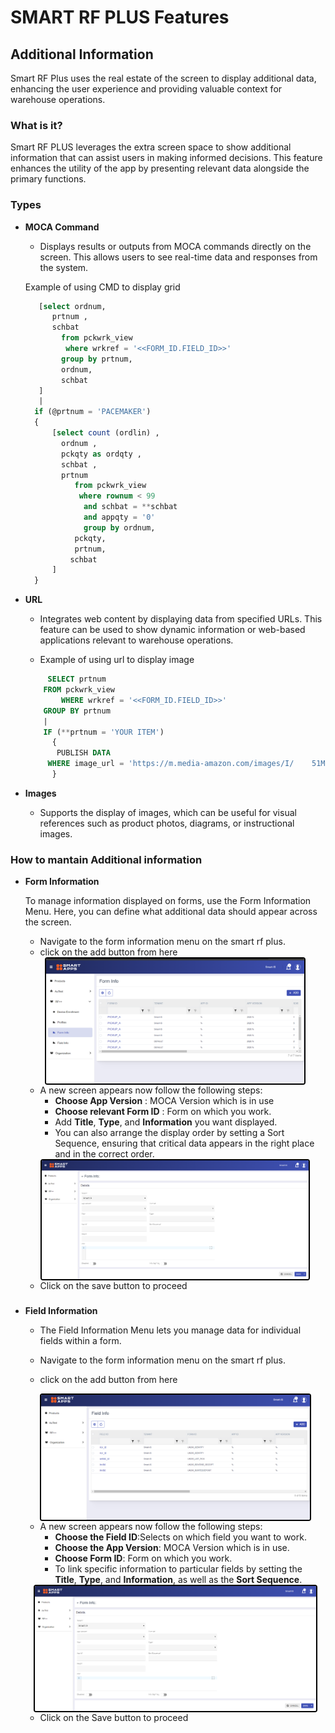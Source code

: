 # SMART RF PLUS Features


## **Additional Information**

Smart RF Plus uses the  real estate of the screen to display 
additional data, enhancing the user experience and providing valuable context for warehouse operations.

### **What is it?**

Smart RF PLUS leverages the extra screen space to show additional information that can assist users in making informed decisions. This feature enhances the utility of the app by presenting relevant data alongside the primary functions.

### **Types**

- **MOCA Command**
  - Displays results or outputs from MOCA commands directly on the screen. This allows users to see real-time data and responses from the system.

  Example of using CMD to display grid

  ```sql
     [select ordnum, 
        prtnum , 
        schbat 
          from pckwrk_view 
           where wrkref = '<<FORM_ID.FIELD_ID>>'
          group by prtnum, 
          ordnum, 
          schbat 
     ] 
     |
    if (@prtnum = 'PACEMAKER')
    {
        [select count (ordlin) , 
          ordnum , 
          pckqty as ordqty , 
          schbat , 
          prtnum 
             from pckwrk_view 
              where rownum < 99 
               and schbat = **schbat 
               and appqty = '0' 
               group by ordnum,
             pckqty,
             prtnum,
            schbat
        ]
    }


- **URL**
  - Integrates web content by displaying data from specified URLs. This feature can be used to show dynamic information or web-based applications relevant to warehouse operations.

  - Example of using url to display image 
  ```sql 
       SELECT prtnum 
      FROM pckwrk_view 
          WHERE wrkref = '<<FORM_ID.FIELD_ID>>' 
      GROUP BY prtnum 
      |
      IF (**prtnum = 'YOUR ITEM')
        {
         PUBLISH DATA 
       WHERE image_url = 'https://m.media-amazon.com/images/I/    51MJdhzJ5oL._AC_.jpg' 
        }
  
   ```

- **Images**
  - Supports the display of images, which can be useful for visual references such as product photos, diagrams, or instructional images.

### **How to mantain Additional information** 
- **Form Information**
  
   To manage information displayed on forms, use the Form Information Menu. Here, you can define what additional data should appear across the screen.

  - Navigate to the form information menu  on the smart rf plus.
  - click on the add button from here  

  <div style="text-align: center;">
  <img src="./attachments/additional information/Form_info.png" 
       alt="undirectedmenu" 
       style="height: 200px; margin: auto; display: block; cursor: zoom-in; 
              border: 2px solid #000000; border-radius: 4px;" 
       onclick="this.style.height='400px'; this.style.cursor='zoom-out';" 
       ondblclick="this.style.height='200px'; this.style.cursor='zoom-in';">
  </div>



  - A new screen appears now follow the following steps: 
    - **Choose App Version** : MOCA Version which is in use
    - **Choose relevant Form ID** : Form on which you work.
    - Add **Title**, **Type**, and **Information** you want displayed.
    - You can also arrange the display order by setting a Sort Sequence, ensuring that critical data appears in the right place and in the correct order.
 
  <div style="text-align: center;">
  <img src="./attachments/additional information/Form_info_dtl.png" 
       alt="undirectedmenu" 
       style="height: 190px; margin: auto; display: block; cursor: zoom-in; 
              border: 2px solid #000000; border-radius: 4px;" 
       onclick="this.style.height='400px'; this.style.cursor='zoom-out';" 
       ondblclick="this.style.height='200px'; this.style.cursor='zoom-in';">
  </div>
  
  - Click on the save button to proceed
### 
- **Field Information**
  - The Field Information Menu lets you manage data for individual fields within a form.

  - Navigate to the form information menu  on the smart rf plus.
  - click on the add button from here 
  
  <div style="text-align: center;">
  <img src="./attachments/additional information/Field_infoi.png" 
       alt="undirectedmenu" 
       style="height: 200px; margin: auto; display: block; cursor: zoom-in; 
              border: 2px solid #000000; border-radius: 4px;" 
       onclick="this.style.height='400px'; this.style.cursor='zoom-out';" 
       ondblclick="this.style.height='200px'; this.style.cursor='zoom-in';">
  </div>

   
  - A new screen appears now follow the following steps:
    - **Choose the Field ID**:Selects on which field you want to work.
    - **Choose the App Version**: MOCA Version which is in use.
    - **Choose Form ID**: Form on which you work.
    - To link specific information to particular fields by setting the **Title**, **Type**, and **Information**, as well as the **Sort Sequence**.

  <div style="text-align: center;">
  <img src="./attachments/additional information/Form_info_dtl.png" 
       alt="undirectedmenu" 
       style="height: 200px; margin: auto; display: block; cursor: zoom-in; 
              border: 2px solid #000000; border-radius: 4px;" 
       onclick="this.style.height='400px'; this.style.cursor='zoom-out';" 
       ondblclick="this.style.height='200px'; this.style.cursor='zoom-in';">
  </div>
  
  - Click on the Save button to proceed
